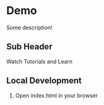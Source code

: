 # Demo

Some description!

## Sub Header

Watch Tutorials and Learn

## Local Development 

1. Open index.html in your browser